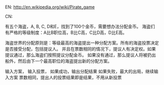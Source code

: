 EN:
http://en.wikipedia.org/wiki/Pirate_game

CN:

有五个海盗，A, B, C, D和E，找到了100个金币，需要想办法分配金币。
海盗们有严格的等级制度：A比B职位高，B比C高，C比D高，D比E高。

海盗世界的分配原则是：等级最高的海盗提出一种分配方案。所有的海盗投票决定是否接受分配，包括提议人。
并且在票数相同的情况下，提议人有决定权。如果提议通过，那么海盗们按照提议分配金币。
如果没有通过，那么提议人将被扔出船外，然后由下一个最高职位的海盗提出新的分配方案。


输入方案，
输入投票，
如果成功，输出分配结果
如果失败，最大的出局，继续输入方案
票数相同，提出人的投票结果即是结果，不用从新投票